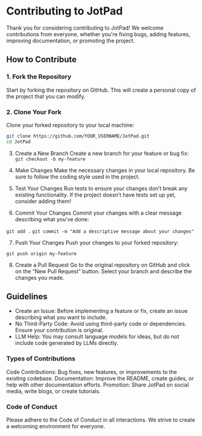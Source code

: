 # Contributing to JotPad

Thank you for considering contributing to JotPad! We welcome contributions from everyone, whether you're fixing bugs, adding features, improving documentation, or promoting the project.

## How to Contribute

### 1. Fork the Repository

Start by forking the repository on GitHub. This will create a personal copy of the project that you can modify.

### 2. Clone Your Fork

Clone your forked repository to your local machine:

```bash
git clone https://github.com/YOUR_USERNAME/JotPad.git
cd JotPad
```

3. Create a New Branch
Create a new branch for your feature or bug fix:
`git checkout -b my-feature`

4. Make Changes
Make the necessary changes in your local repository. Be sure to follow the coding style used in the project.

5. Test Your Changes
Run tests to ensure your changes don’t break any existing functionality. If the project doesn’t have tests set up yet, consider adding them!

6. Commit Your Changes
Commit your changes with a clear message describing what you’ve done:

`git add .`
`git commit -m "Add a descriptive message about your changes"`

7. Push Your Changes
Push your changes to your forked repository:

`git push origin my-feature`

8. Create a Pull Request
Go to the original repository on GitHub and click on the “New Pull Request” button. Select your branch and describe the changes you made.

## Guidelines

 - Create an Issue: Before implementing a feature or fix, create an issue describing what you want to include.
 - No Third-Party Code: Avoid using third-party code or dependencies. Ensure your contribution is original.
 - LLM Help: You may consult language models for ideas, but do not include code generated by LLMs directly.


### Types of Contributions
Code Contributions: Bug fixes, new features, or improvements to the existing codebase.
Documentation: Improve the README, create guides, or help with other documentation efforts.
Promotion: Share JotPad on social media, write blogs, or create tutorials.


### Code of Conduct

Please adhere to the Code of Conduct in all interactions. We strive to create a welcoming environment for everyone.
